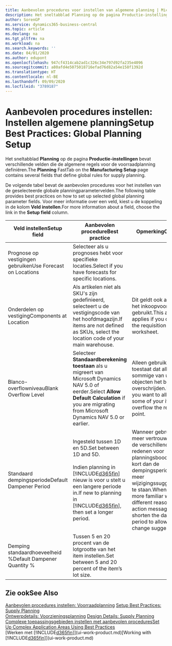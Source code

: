 ```yaml
---
title: Aanbevolen procedures voor instellen van algemene planning | Microsoft Docs
description: Het sneltabblad Planning op de pagina Productie-instellingen bevat verschillende velden die de algemene regels voor de voorraadplanning definiëren.
author: SorenGP
ms.service: dynamics365-business-central
ms.topic: article
ms.devlang: na
ms.tgt_pltfrm: na
ms.workload: na
ms.search.keywords: ''
ms.date: 04/01/2020
ms.author: edupont
ms.openlocfilehash: 947cf4314cab2ad1c326c34e797d92fa235e4096
ms.sourcegitcommit: a80afd4e5075018716efad76d82a54e158f1392d
ms.translationtype: HT
ms.contentlocale: nl-BE
ms.lasthandoff: 09/09/2020
ms.locfileid: "3789187"
---
```

# <a name="setup-best-practices-global-planning-setup"></a><span data-ttu-id="91cf3-103">Aanbevolen procedures instellen: Instellen algemene planning</span><span class="sxs-lookup"><span data-stu-id="91cf3-103">Setup Best Practices: Global Planning Setup</span></span>
<span data-ttu-id="91cf3-104">Het sneltabblad **Planning** op de pagina **Productie-instellingen** bevat verschillende velden die de algemene regels voor de voorraadplanning definiëren.</span><span class="sxs-lookup"><span data-stu-id="91cf3-104">The **Planning** FastTab on the **Manufacturing Setup** page contains several fields that define global rules for supply planning.</span></span>  

 <span data-ttu-id="91cf3-105">De volgende tabel bevat de aanbevolen procedures voor het instellen van de geselecteerde globale planningparametervelden.</span><span class="sxs-lookup"><span data-stu-id="91cf3-105">The following table provides best practices on how to set up selected global planning parameter fields.</span></span> <span data-ttu-id="91cf3-106">Voor meer informatie over een veld, kiest u de koppeling in de kolom **Veld instellen**.</span><span class="sxs-lookup"><span data-stu-id="91cf3-106">For more information about a field, choose the link in the **Setup field** column.</span></span>  

|<span data-ttu-id="91cf3-107">Veld instellen</span><span class="sxs-lookup"><span data-stu-id="91cf3-107">Setup field</span></span>|<span data-ttu-id="91cf3-108">Aanbevolen procedure</span><span class="sxs-lookup"><span data-stu-id="91cf3-108">Best practice</span></span>|<span data-ttu-id="91cf3-109">Opmerking</span><span class="sxs-lookup"><span data-stu-id="91cf3-109">Comment</span></span>|  
|-----------------|-------------------|-------------|  
|<span data-ttu-id="91cf3-110">Prognose op vestigingen gebruiken</span><span class="sxs-lookup"><span data-stu-id="91cf3-110">Use Forecast on Locations</span></span>|<span data-ttu-id="91cf3-111">Selecteer als u prognoses hebt voor specifieke locaties.</span><span class="sxs-lookup"><span data-stu-id="91cf3-111">Select if you have forecasts for specific locations.</span></span>||  
|<span data-ttu-id="91cf3-112">Onderdelen op vestiging</span><span class="sxs-lookup"><span data-stu-id="91cf3-112">Components at Location</span></span>|<span data-ttu-id="91cf3-113">Als artikelen niet als SKU's zijn gedefinieerd, selecteert u de vestigingscode van het hoofdmagazijn.</span><span class="sxs-lookup"><span data-stu-id="91cf3-113">If items are not defined as SKUs, select the location code of your main warehouse.</span></span>|<span data-ttu-id="91cf3-114">Dit geldt ook als u alleen het inkoopvoorstel gebruikt.</span><span class="sxs-lookup"><span data-stu-id="91cf3-114">This also applies if you only use the requisition worksheet.</span></span>|  
|<span data-ttu-id="91cf3-115">Blanco-overflowniveau</span><span class="sxs-lookup"><span data-stu-id="91cf3-115">Blank Overflow Level</span></span>|<span data-ttu-id="91cf3-116">Selecteer **Standaardberekening toestaan** als u migreert van Microsoft Dynamics NAV 5.0 of eerder.</span><span class="sxs-lookup"><span data-stu-id="91cf3-116">Select **Allow Default Calculation** if you are migrating from Microsoft Dynamics NAV 5.0 or earlier.</span></span>|<span data-ttu-id="91cf3-117">Alleen gebruiken als u toestaat dat alle of sommige van uw objecten het bestelpunt overschrijden.</span><span class="sxs-lookup"><span data-stu-id="91cf3-117">Use only if you want to allow all or some of your items to overflow the reorder point.</span></span>|  
|<span data-ttu-id="91cf3-118">Standaard dempingsperiode</span><span class="sxs-lookup"><span data-stu-id="91cf3-118">Default Dampener Period</span></span>|<span data-ttu-id="91cf3-119">Ingesteld tussen 1D en 5D.</span><span class="sxs-lookup"><span data-stu-id="91cf3-119">Set between 1D and 5D.</span></span><br /><br /> <span data-ttu-id="91cf3-120">Indien planning in [!INCLUDE[d365fin](includes/d365fin_md.md)] nieuw is voor u stelt u een langere periode in.</span><span class="sxs-lookup"><span data-stu-id="91cf3-120">If new to planning in [!INCLUDE[d365fin](includes/d365fin_md.md)], then set a longer period.</span></span>|<span data-ttu-id="91cf3-121">Wanneer gebruikers meer vertrouwd zijn met de verschillende redenen voor planningsboodschappen, kort dan de dempingsperiode in om meer wijzigingssuggesties toe te staan.</span><span class="sxs-lookup"><span data-stu-id="91cf3-121">When users are more familiar with the different reasons for action messages, then shorten the dampener period to allow more change suggestions.</span></span>|  
|<span data-ttu-id="91cf3-122">Demping standaardhoeveelheid %</span><span class="sxs-lookup"><span data-stu-id="91cf3-122">Default Dampener Quantity %</span></span>|<span data-ttu-id="91cf3-123">Tussen 5 en 20 procent van de lotgrootte van het item instellen.</span><span class="sxs-lookup"><span data-stu-id="91cf3-123">Set between 5 and 20 percent of the item’s lot size.</span></span>||  

## <a name="see-also"></a><span data-ttu-id="91cf3-124">Zie ook</span><span class="sxs-lookup"><span data-stu-id="91cf3-124">See Also</span></span>  
 <span data-ttu-id="91cf3-125">[Aanbevolen procedures instellen: Voorraadplanning](setup-best-practices-supply-planning.md) </span><span class="sxs-lookup"><span data-stu-id="91cf3-125">[Setup Best Practices: Supply Planning](setup-best-practices-supply-planning.md) </span></span>  
 <span data-ttu-id="91cf3-126">[Ontwerpdetails: Voorzieningsplanning](design-details-supply-planning.md) </span><span class="sxs-lookup"><span data-stu-id="91cf3-126">[Design Details: Supply Planning](design-details-supply-planning.md) </span></span>  
 [<span data-ttu-id="91cf3-127">Complexe toepassingsgebieden instellen met aanbevolen procedures</span><span class="sxs-lookup"><span data-stu-id="91cf3-127">Set Up Complex Application Areas Using Best Practices</span></span>](set-up-complex-application-areas-using-best-practices.md)  
 <span data-ttu-id="91cf3-128">[Werken met [!INCLUDE[d365fin](includes/d365fin_md.md)]](ui-work-product.md)</span><span class="sxs-lookup"><span data-stu-id="91cf3-128">[Working with [!INCLUDE[d365fin](includes/d365fin_md.md)]](ui-work-product.md)</span></span>
